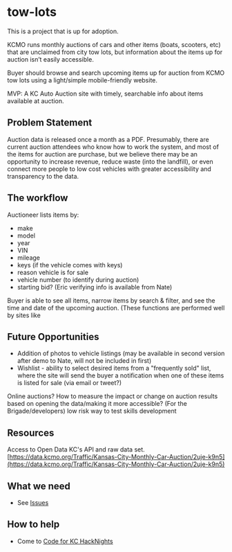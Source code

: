 # tow-lots

This is a project that is up for adoption.

KCMO runs monthly auctions of cars and other items (boats,
scooters, etc) that are unclaimed from city tow lots, but
information about the items up for auction isn’t easily accessible.

Buyer should browse and search upcoming items up for auction from KCMO tow lots using a light/simple mobile-friendly website.

MVP: A KC Auto Auction site with timely, searchable info about items
available at auction.

## Problem Statement

Auction data is released once a month as a PDF. Presumably, there
are current auction attendees who know how to work the system,
and most of the items for auction are purchase, but we believe there
may be an opportunity to increase revenue, reduce waste (into the
landfill), or even connect more people to low cost vehicles with
greater accessibility and transparency to the data.

## The workflow

Auctioneer lists items by:

* make
* model
* year
* VIN
* mileage
* keys (if the vehicle comes with keys)
* reason vehicle is for sale
* vehicle number (to identify during auction)
* starting bid? (Eric verifying info is available from Nate)


 Buyer is able to see all items, narrow items by search & filter, and see the time and date of the upcoming auction.
(These functions are performed well by sites like 

## Future Opportunities

* Addition of photos to vehicle listings (may be available in second version after demo to Nate, will not be included in first)
* Wishlist - ability to select desired items from a "frequently sold" list, where the site will send the buyer a notification when one of these items is listed for sale (via email or tweet?)

Online auctions? How to measure the impact or change on auction
results based on opening the data/making it more accessible? (For
the Brigade/developers) low risk way to test skills development

## Resources
Access to Open Data KC's API and raw data set.  [https://data.kcmo.org/Traffic/Kansas-City-Monthly-Car-Auction/2uje-k9n5](https://data.kcmo.org/Traffic/Kansas-City-Monthly-Car-Auction/2uje-k9n5)


## What we need

* See [Issues](https://github.com/codeforkansascity/tow-lots/issues)

## How to help

* Come to [Code for KC HackNights](http://www.meetup.com/KCBrigade/)

